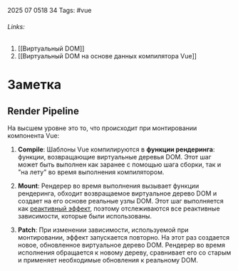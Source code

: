 2025 07 0518 34
Tags: #vue 
###### Links: 
1) [[Виртуальный DOM]]
2) [[Виртуальный DOM на основе данных компилятора Vue]]
# Заметка
## Render Pipeline
На высшем уровне это то, что происходит при монтировании компонента Vue:
1. **Compile**: Шаблоны Vue компилируются в **функции рендеринга**: функции, возвращающие виртуальные деревья DOM. Этот шаг может быть выполнен как заранее с помощью шага сборки, так и "на лету" во время выполнения компилятором.
    
2. **Mount**: Рендерер во время выполнения вызывает функции рендеринга, обходит возвращаемое виртуальное дерево DOM и создает на его основе реальные узлы DOM. Этот шаг выполняется как [реактивный эффект](https://ru.vuejs.org/guide/extras/reactivity-in-depth.html), поэтому отслеживаются все реактивные зависимости, которые были использованы.
    
3. **Patch**: При изменении зависимости, используемой при монтировании, эффект запускается повторно. На этот раз создается новое, обновленное виртуальное дерево DOM. Рендерер во время исполнения обращается к новому дереву, сравнивает его со старым и применяет необходимые обновления к реальному DOM. 
